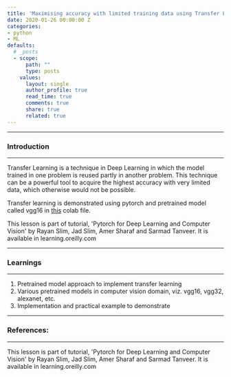 ```yaml
---
title: 'Maximising accuracy with limited training data using Transfer Learning '
date: 2020-01-26 00:00:00 Z
categories:
- python
- ML
defaults:
  # _posts
  - scope:
      path: ""
      type: posts
    values:
      layout: single
      author_profile: true
      read_time: true
      comments: true
      share: true
      related: true
---
```


-----------------------
### Introduction
-----------------------

Transfer Learning is a technique in Deep Learning in which the model trained in one problem is reused partly in another problem. This technique can be a powerful tool to acquire the highest accuracy with very limited data, which otherwise would not be possible.

Transfer learning is demonstrated using pytorch and pretrained model called vgg16 in [this](https://colab.research.google.com/drive/121mSI7rwrdEM9CMnmQn1zH260bUtJzqh) colab file.

This lesson is part of tutorial, 'Pytorch for Deep Learning and Computer Vision' by Rayan Slim, Jad Slim, Amer Sharaf and Sarmad Tanveer. It is available in learning.oreilly.com

-----------------------
### Learnings
-----------------------

1. Pretrained model approach to implement transfer learning
2. Various pretrained models in computer vision domain, viz. vgg16, vgg32, alexanet, etc.
3. Implementation and practical example to demonstrate

-----------------------
### References:
-----------------------
This lesson is part of tutorial, 'Pytorch for Deep Learning and Computer Vision' by Rayan Slim, Jad Slim, Amer Sharaf and Sarmad Tanveer. It is available in learning.oreilly.com
